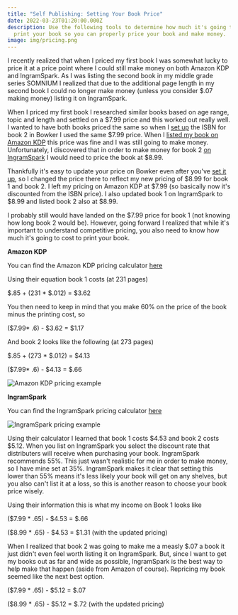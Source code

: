 ```yaml
---
title: "Self Publishing: Setting Your Book Price"
date: 2022-03-23T01:20:00.000Z
description: Use the following tools to determine how much it's going to cost to
  print your book so you can properly price your book and make money.
image: img/pricing.png
---
```

I recently realized that when I priced my first book I was somewhat lucky to price it at a price point where I could still make money on both Amazon KDP and IngramSpark. As I was listing the second book in my middle grade series SOMNIUM I realized that due to the additional page length in my second book I could no longer make money (unless you consider $.07 making money) listing it on IngramSpark.

When I priced my first book I researched similar books based on age range, topic and length and settled on a $7.99 price and this worked out really well. I wanted to have both books priced the same so when I [set up](https://www.adsterling.com/post/self-publishing-setting-up-an-isbn/) the ISBN for book 2 in Bowker I used the same $7.99 price. When I [listed my book on Amazon KDP](https://www.adsterling.com/post/self-publishing-setting-up-an-amazon-paperback/) this price was fine and I was still going to make money. Unfortunately, I discovered that in order to make money for book 2 [on IngramSpark](https://www.adsterling.com/post/self-publishing-setting-up-an-ingramspark-paperback/) I would need to price the book at $8.99.

Thankfully it's easy to update your price on Bowker even after you've [set it up](https://www.adsterling.com/post/self-publishing-setting-up-an-isbn/), so I changed the price there to reflect my new pricing of $8.99 for book 1 and book 2. I left my pricing on Amazon KDP at $7.99 (so basically now it's discounted from the ISBN price). I also updated book 1 on IngramSpark to $8.99 and listed book 2 also at $8.99.

I probably still would have landed on the $7.99 price for book 1 (not knowing how long book 2 would be). However, going forward I realized that while it's important to understand competitive pricing, you also need to know how much it's going to cost to print your book.

**Amazon KDP**

You can find the Amazon KDP pricing calculator [here](https://kdp.amazon.com/en_US/help/topic/G201834340)

Using their equation book 1 costs (at 231 pages)

$.85 + (231 * $.012) = $3.62

You then need to keep in mind that you make 60% on the price of the book minus the printing cost, so

($7.99* .6) - $3.62 = $1.17

And book 2 looks like the following (at 273 pages)

$.85 + (273 * $.012) = $4.13

($7.99* .6) - $4.13 = $.66

![Amazon KDP pricing example](img/pricing_amazon.png)

**IngramSpark**

You can find the IngramSpark pricing calculator [here](https://myaccount.ingramspark.com/Portal/Tools/ShippingCalculator)

![IngramSpark pricing example](img/pricing_ingramspark.png)

Using their calculator I learned that book 1 costs $4.53 and book 2 costs $5.12. When you list on IngramSpark you select the discount rate that distributers will receive when purchasing your book. IngramSpark recommends 55%. This just wasn't realistic for me in order to make money, so I have mine set at 35%. IngramSpark makes it clear that setting this lower than 55% means it's less likely your book will get on any shelves, but you also can't list it at a loss, so this is another reason to choose your book price wisely.

Using their information this is what my income on Book 1 looks like

($7.99 * .65) - $4.53 = $.66

($8.99 * .65) - $4.53 = $1.31 (with the updated pricing)

When I realized that book 2 was going to make me a measly $.07 a book it just didn't even feel worth listing it on IngramSpark. But, since I want to get my books out as far and wide as possible, IngramSpark is the best way to help make that happen (aside from Amazon of course). Repricing my book seemed like the next best option.

($7.99 * .65) - $5.12 = $.07

($8.99 * .65) - $5.12 = $.72 (with the updated pricing)
